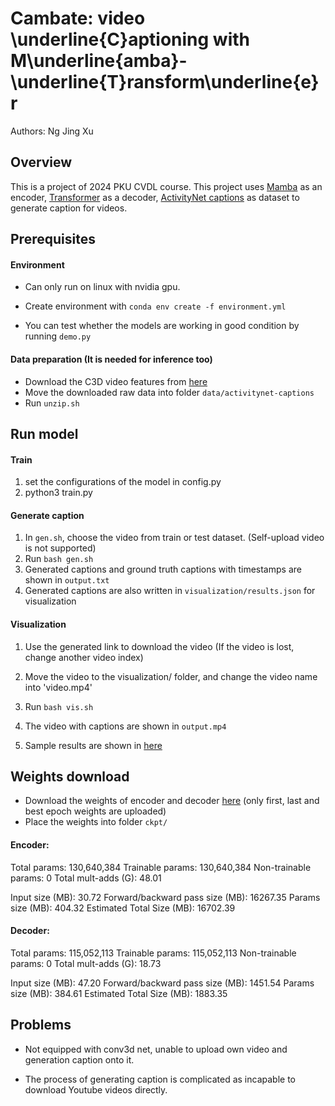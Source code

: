 # Cambate: video \underline{C}aptioning with M\underline{amba}-\underline{T}ransform\underline{e}r

Authors: Ng Jing Xu



## Overview

This is a project of 2024 PKU CVDL course. This project uses [Mamba](https://arxiv.org/abs/2312.00752) as an encoder, [Transformer](https://arxiv.org/abs/1706.03762) as a decoder, [ActivityNet captions](https://cs.stanford.edu/people/ranjaykrishna/densevid/) as dataset to generate caption for videos. 



## Prerequisites

#### Environment

- Can only run on linux with nvidia gpu.

- Create environment with `conda env create -f environment.yml`
- You can test whether the models are working in good condition by running `demo.py`

#### Data preparation (It is needed for inference too)

- Download the C3D video features from [here](https://rochester.app.box.com/s/8znalh6y5e82oml2lr7to8s6ntab6mav/folder/137471953557) 
- Move the downloaded raw data into folder `data/activitynet-captions`
- Run `unzip.sh`



## Run model

#### Train

1. set the configurations of the model in config.py
2. python3 train.py

#### Generate caption

1. In `gen.sh`, choose the video from train or test dataset. (Self-upload video is not supported)
2. Run `bash gen.sh`
3. Generated captions and ground truth captions with timestamps are shown in `output.txt`
4. Generated captions are also written in `visualization/results.json` for visualization

#### Visualization

1. Use the generated link to download the video (If the video is lost, change another video index)

2. Move the video to the visualization/ folder, and change the video name into 'video.mp4'

3. Run `bash vis.sh`

4. The video with captions are shown in `output.mp4`

5. Sample results are shown in [here](https://drive.google.com/drive/folders/13sFmIZVGUYXS3KDnyWpgT5COAmrhlL86?usp=sharing)

	

## Weights download

- Download the weights of encoder and decoder [here](https://drive.google.com/drive/folders/13sFmIZVGUYXS3KDnyWpgT5COAmrhlL86?usp=sharing) (only first, last and best epoch weights are uploaded)
- Place the weights into folder `ckpt/`

#### Encoder:
Total params: 130,640,384
Trainable params: 130,640,384
Non-trainable params: 0
Total mult-adds (G): 48.01

Input size (MB): 30.72
Forward/backward pass size (MB): 16267.35
Params size (MB): 404.32
Estimated Total Size (MB): 16702.39


#### Decoder:
Total params: 115,052,113
Trainable params: 115,052,113
Non-trainable params: 0
Total mult-adds (G): 18.73

Input size (MB): 47.20
Forward/backward pass size (MB): 1451.54
Params size (MB): 384.61
Estimated Total Size (MB): 1883.35



## Problems

- Not equipped with conv3d net, unable to upload own video and generation caption onto it.

- The process of generating caption is complicated as incapable to download Youtube videos directly.